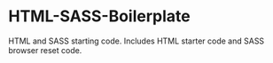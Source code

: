 # HTML-SASS-Boilerplate
HTML and SASS starting code. Includes HTML starter code and SASS browser reset code.
